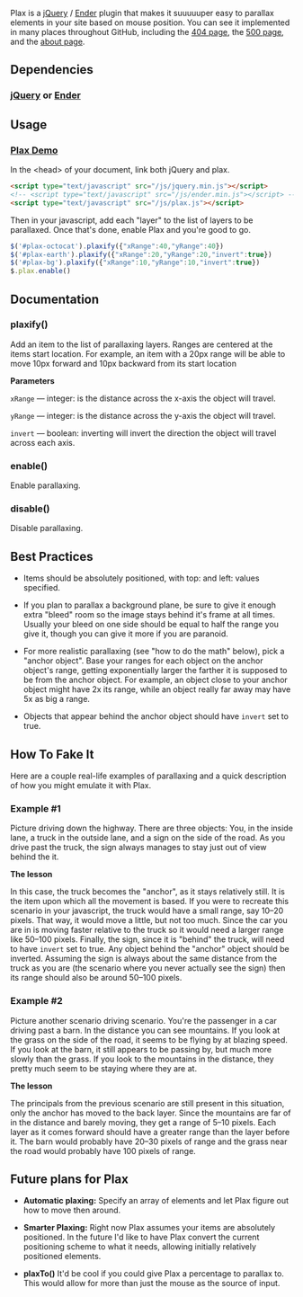 Plax is a [jQuery](http://jquery.com) / [Ender](http://ender.no.de) plugin that makes it suuuuuper easy to parallax elements in your site based on mouse position. You can see it implemented in many places throughout GitHub, including the [404 page](http://www.github.com/404), the [500 page](http://www.github.com/500), and the [about page](http://www.github.com/about).


## Dependencies

### [jQuery](http://jquery.com/) or [Ender](http://ender.no.de/) ###


## Usage

### [Plax Demo](http://www.cameronmcefee.com/plax-demo)

In the &lt;head&gt; of your document, link both jQuery and plax.

```html
<script type="text/javascript" src="/js/jquery.min.js"></script>
<!-- <script type="text/javascript" src="/js/ender.min.js"></script> -->
<script type="text/javascript" src="/js/plax.js"></script>
```

Then in your javascript, add each "layer" to the list of layers to be parallaxed. Once that's done, enable Plax and you're good to go.

```javascript
$('#plax-octocat').plaxify({"xRange":40,"yRange":40})
$('#plax-earth').plaxify({"xRange":20,"yRange":20,"invert":true})
$('#plax-bg').plaxify({"xRange":10,"yRange":10,"invert":true})
$.plax.enable()
```


## Documentation

### plaxify()

Add an item to the list of parallaxing layers. Ranges are centered at the items start location. For example, an item with a 20px range will be able to move 10px forward and 10px backward from its start location

__Parameters__

`xRange` &mdash; integer: is the distance across the x-axis the object will travel.

`yRange` &mdash; integer: is the distance across the y-axis the object will travel.

`invert` &mdash; boolean: inverting will invert the direction the object will travel across each axis.

### enable()

Enable parallaxing.

### disable()

Disable parallaxing.


## Best Practices

- Items should be absolutely positioned, with top: and left: values specified.

- If you plan to parallax a background plane, be sure to give it enough extra "bleed" room so the image stays behind it's frame at all times. Usually your bleed on one side should be equal to half the range you give it, though you can give it more if you are paranoid.

- For more realistic parallaxing (see "how to do the math" below), pick a "anchor object". Base your ranges for each object on the anchor object's range, getting exponentially larger the farther it is supposed to be from the anchor object. For example, an object close to your anchor object might have 2x its range, while an object really far away may have 5x as big a range.

- Objects that appear behind the anchor object should have `invert` set to true.


## How To Fake It

Here are a couple real-life examples of parallaxing and a quick description of how you might emulate it with Plax.

### Example #1

Picture driving down the highway. There are three objects: You, in the inside lane, a truck in the outside lane, and a sign on the side of the road. As you drive past the truck, the sign always manages to stay just out of view behind the it.

__The lesson__

In this case, the truck becomes the "anchor", as it stays relatively still. It is the item upon which all the movement is based. If you were to recreate this scenario in your javascript, the truck would have a small range, say 10&ndash;20 pixels. That way, it would move a little, but not too much. Since the car you are in is moving faster relative to the truck so it would need a larger range like 50&ndash;100 pixels. Finally, the sign, since it is "behind" the truck, will need to have `invert` set to true. Any object behind the "anchor" object should be inverted. Assuming the sign is always about the same distance from the truck as you are (the scenario where you never actually see the sign) then its range should also be around 50&ndash;100 pixels.


### Example #2

Picture another scenario driving scenario. You're the passenger in a car driving past a barn. In the distance you can see mountains. If you look at the grass on the side of the road, it seems to be flying by at blazing speed. If you look at the barn, it still appears to be passing by, but much more slowly than the grass. If you look to the mountains in the distance, they pretty much seem to be staying where they are at.

__The lesson__

The principals from the previous scenario are still present in this situation, only the anchor has moved to the back layer. Since the mountains are far of in the distance and barely moving, they get a range of 5&ndash;10 pixels. Each layer as it comes forward should have a greater range than the layer before it. The barn would probably have 20&ndash;30 pixels of range and the grass near the road would probably have 100 pixels of range.


## Future plans for Plax

- __Automatic plaxing:__ Specify an array of elements and let Plax figure out how to move then around.

- __Smarter Plaxing:__ Right now Plax assumes your items are absolutely positioned. In the future I'd like to have Plax convert the current positioning scheme to what it needs, allowing initially relatively positioned elements.

- __plaxTo()__ It'd be cool if you could give Plax a percentage to parallax to. This would allow for more than just the mouse as the source of input.
